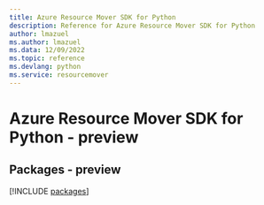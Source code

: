```yaml
---
title: Azure Resource Mover SDK for Python
description: Reference for Azure Resource Mover SDK for Python
author: lmazuel
ms.author: lmazuel
ms.data: 12/09/2022
ms.topic: reference
ms.devlang: python
ms.service: resourcemover
---
```

# Azure Resource Mover SDK for Python - preview
## Packages - preview
[!INCLUDE [packages](resource-mover-index.md)]